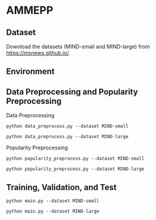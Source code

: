 # AMMEPP

## Dataset
Download the datasets (MIND-small and MIND-large) from https://msnews.github.io/.

## Environment


## Data Preprocessing and Popularity Preprocessing
Data Preprocessing
<pre><code>python data_preprocess.py --dataset MIND-small</code></pre>
<pre><code>python data_preprocess.py --dataset MIND-large</code></pre>

Popularity Preprocessing
<pre><code>python popularity_preprocess.py --dataset MIND-small</code></pre>
<pre><code>python popularity_preprocess.py --dataset MIND-large</code></pre>

## Training, Validation, and Test
<pre><code>python main.py --dataset MIND-small</code></pre>
<pre><code>python main.py --dataset MIND-large</code></pre>
